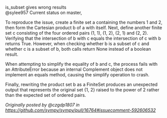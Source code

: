 is_subset gives wrong results  
@sylee957 Current status on master,

To reproduce the issue, create a finite set a containing the numbers 1 and 2, then form the Cartesian product b of a with itself. Next, define another finite set c consisting of the four ordered pairs (1, 1), (1, 2), (2, 1) and (2, 2). Verifying that the intersection of b with c equals the intersection of c with b returns True. However, when checking whether b is a subset of c and whether c is a subset of b, both calls return None instead of a boolean result.

When attempting to simplify the equality of b and c, the process fails with an AttributeError because an internal Complement object does not implement an equals method, causing the simplify operation to crash.

Finally, rewriting the product set b as a FiniteSet produces an unexpected output that represents the original set {1, 2} raised to the power of 2 rather than the expected set of ordered pairs.

_Originally posted by @czgdp1807 in https://github.com/sympy/sympy/pull/16764#issuecomment-592606532_
